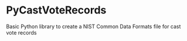 # PyCastVoteRecords
Basic Python library to create a NIST Common Data Formats file for cast vote records
